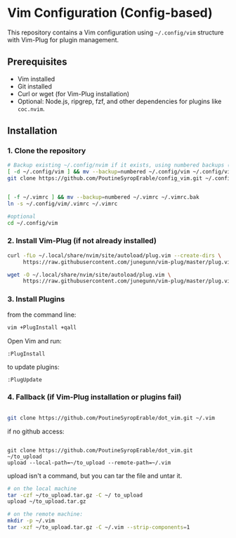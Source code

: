 # Vim Configuration (Config-based)

This repository contains a Vim configuration using `~/.config/vim` structure with Vim-Plug for plugin management.

## Prerequisites

- Vim installed
- Git installed
- Curl or wget (for Vim-Plug installation)
- Optional: Node.js, ripgrep, fzf, and other dependencies for plugins like `coc.nvim`.

## Installation

### 1. Clone the repository

```bash
# Backup existing ~/.config/nvim if it exists, using numbered backups (~1, ~2, etc.)
[ -d ~/.config/vim ] && mv --backup=numbered ~/.config/vim ~/.config/vim_backup
git clone https://github.com/PoutineSyropErable/config_vim.git ~/.config/vim


[ -f ~/.vimrc ] && mv --backup=numbered ~/.vimrc ~/.vimrc.bak
ln -s ~/.config/vim/.vimrc ~/.vimrc 

#optional 
cd ~/.config/vim
```


### 2. Install Vim-Plug (if not already installed)
```bash
curl -fLo ~/.local/share/nvim/site/autoload/plug.vim --create-dirs \
     https://raw.githubusercontent.com/junegunn/vim-plug/master/plug.vim

```

```bash
wget -O ~/.local/share/nvim/site/autoload/plug.vim \
     https://raw.githubusercontent.com/junegunn/vim-plug/master/plug.vim

```

###  3. Install Plugins
from the command line: 

```bash
vim +PlugInstall +qall
```


Open Vim and run:
```vim 
:PlugInstall
```

to update plugins: 

```vim 
:PlugUpdate
```



### 4. Fallback (if Vim-Plug installation or plugins fail)
```bash

git clone https://github.com/PoutineSyropErable/dot_vim.git ~/.vim
```


if no github access: 

```

git clone https://github.com/PoutineSyropErable/dot_vim.git ~/to_upload
upload --local-path=~/to_upload --remote-path=~/.vim
```

upload isn't a command, but you can tar the file and untar it. 

```bash 
# on the local machine
tar -czf ~/to_upload.tar.gz -C ~/ to_upload
upload ~/to_upload.tar.gz 

# on the remote machine: 
mkdir -p ~/.vim
tar -xzf ~/to_upload.tar.gz -C ~/.vim --strip-components=1

```
